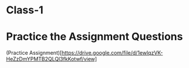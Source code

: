 # Class-1

# Practice the Assignment Questions

(Practice Assignment)[https://drive.google.com/file/d/1ewlqzVK-HeZzDmYPMTB2QLQl3fkKotwf/view]
